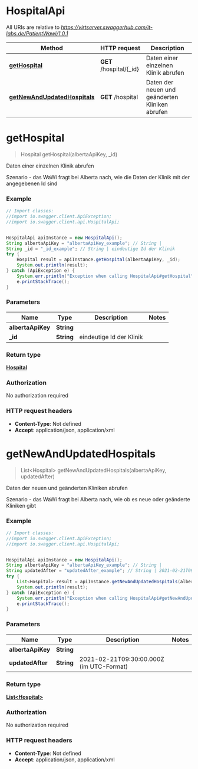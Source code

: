 # HospitalApi

All URIs are relative to *https://virtserver.swaggerhub.com/it-labs.de/PatientWawi/1.0.1*

Method | HTTP request | Description
------------- | ------------- | -------------
[**getHospital**](HospitalApi.md#getHospital) | **GET** /hospital/{_id} | Daten einer einzelnen Klinik abrufen
[**getNewAndUpdatedHospitals**](HospitalApi.md#getNewAndUpdatedHospitals) | **GET** /hospital | Daten der neuen und geänderten Kliniken abrufen

<a name="getHospital"></a>
# **getHospital**
> Hospital getHospital(albertaApiKey, _id)

Daten einer einzelnen Klinik abrufen

Szenario - das WaWi fragt bei Alberta nach, wie die Daten der Klinik mit der angegebenen Id sind

### Example
```java
// Import classes:
//import io.swagger.client.ApiException;
//import io.swagger.client.api.HospitalApi;


HospitalApi apiInstance = new HospitalApi();
String albertaApiKey = "albertaApiKey_example"; // String | 
String _id = "_id_example"; // String | eindeutige Id der Klinik
try {
    Hospital result = apiInstance.getHospital(albertaApiKey, _id);
    System.out.println(result);
} catch (ApiException e) {
    System.err.println("Exception when calling HospitalApi#getHospital");
    e.printStackTrace();
}
```

### Parameters

Name | Type | Description  | Notes
------------- | ------------- | ------------- | -------------
 **albertaApiKey** | **String**|  |
 **_id** | **String**| eindeutige Id der Klinik |

### Return type

[**Hospital**](Hospital.md)

### Authorization

No authorization required

### HTTP request headers

 - **Content-Type**: Not defined
 - **Accept**: application/json, application/xml

<a name="getNewAndUpdatedHospitals"></a>
# **getNewAndUpdatedHospitals**
> List&lt;Hospital&gt; getNewAndUpdatedHospitals(albertaApiKey, updatedAfter)

Daten der neuen und geänderten Kliniken abrufen

Szenario - das WaWi fragt bei Alberta nach, wie ob es neue oder geänderte Kliniken gibt

### Example
```java
// Import classes:
//import io.swagger.client.ApiException;
//import io.swagger.client.api.HospitalApi;


HospitalApi apiInstance = new HospitalApi();
String albertaApiKey = "albertaApiKey_example"; // String | 
String updatedAfter = "updatedAfter_example"; // String | 2021-02-21T09:30:00.000Z (im UTC-Format)
try {
    List<Hospital> result = apiInstance.getNewAndUpdatedHospitals(albertaApiKey, updatedAfter);
    System.out.println(result);
} catch (ApiException e) {
    System.err.println("Exception when calling HospitalApi#getNewAndUpdatedHospitals");
    e.printStackTrace();
}
```

### Parameters

Name | Type | Description  | Notes
------------- | ------------- | ------------- | -------------
 **albertaApiKey** | **String**|  |
 **updatedAfter** | **String**| 2021-02-21T09:30:00.000Z (im UTC-Format) |

### Return type

[**List&lt;Hospital&gt;**](Hospital.md)

### Authorization

No authorization required

### HTTP request headers

 - **Content-Type**: Not defined
 - **Accept**: application/json, application/xml

